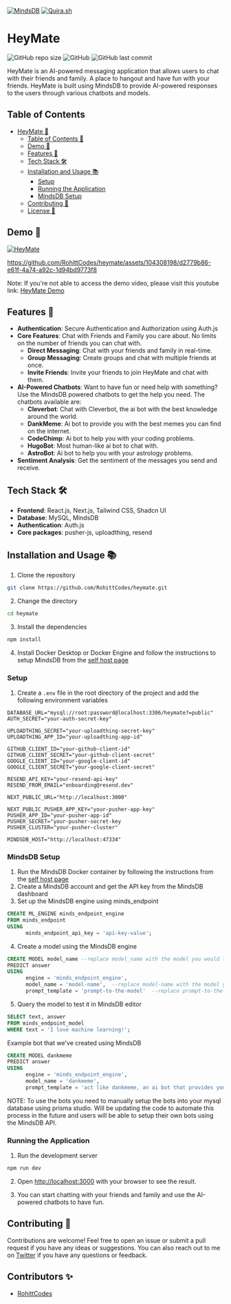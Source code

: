 [![MindsDB](https://img.shields.io/badge/MINDSDB-00A550?labelColor=16202D&style=for-the-badge&link=https://mindsdb.com/)](https://mindsdb.com/)
[![Quira.sh](https://img.shields.io/badge/Quira.sh-131633?style=for-the-badge&link=https://quira.sh/)](https://quira.sh/)

# HeyMate

![GitHub repo size](https://img.shields.io/github/repo-size/RohittCodes/heymate?style=for-the-badge) ![GitHub](https://img.shields.io/github/license/RohittCodes/heymate?style=for-the-badge) ![GitHub last commit](https://img.shields.io/github/last-commit/RohittCodes/heymate?style=for-the-badge)

HeyMate is an AI-powered messaging application that allows users to chat with their friends and family. A place to hangout and have fun with your friends. HeyMate is built using MindsDB to provide AI-powered responses to the users through various chatbots and models.

## Table of Contents

- [HeyMate 👋](#heymate)
  - [Table of Contents 📑](#table-of-contents)
  - [Demo 🚀](#demo-)
  - [Features 🎉](#features-)
  - [Tech Stack 🛠️](#tech-stack-️)
  - [Installation and Usage 📚](#installation-and-usage-)
    - [Setup](#setup)
    - [Running the Application](#running-the-application)
    - [MindsDB Setup](#mindsdb-setup)
  - [Contributing 🤝](#contributing-)
  - [License 🤖](#license-)

## Demo 🚀

[![HeyMate](https://img.shields.io/badge/HeyMate-131633?style=for-the-badge&link=https://github.com/RohittCodes/heymate/)](https://github.com/RohittCodes/heymate)

https://github.com/RohittCodes/heymate/assets/104308198/d2779b86-e61f-4a74-a92c-1d94bd9773f8

Note: If you're not able to access the demo video, please visit this youtube link: [HeyMate Demo](https://youtu.be/6rHr_L0pV2E)

## Features 🎉

- **Authentication**: Secure Authentication and Authorization using Auth.js
- **Core Features**: Chat with Friends and Family you care about. No limits on the number of friends you can chat with.
  - **Direct Messaging**: Chat with your friends and family in real-time.
  - **Group Messaging**: Create groups and chat with multiple friends at once.
  - **Invite Friends**: Invite your friends to join HeyMate and chat with them.
- **AI-Powered Chatbots**: Want to have fun or need help with something? Use the MindsDB powered chatbots to get the help you need. The chatbots available are:
  - **Cleverbot**: Chat with Cleverbot, the ai bot with the best knowledge around the world.
  - **DankMeme**: Ai bot to provide you with the best memes you can find on the internet.
  - **CodeChimp**: Ai bot to help you with your coding problems.
  - **HugoBot**: Most human-like ai bot to chat with.
  - **AstroBot**: Ai bot to help you with your astrology problems.
- **Sentiment Analysis**: Get the sentiment of the messages you send and receive.

## Tech Stack 🛠️

- **Frontend**: React.js, Next.js, Tailwind CSS, Shadcn UI
- **Database**: MySQL, MindsDB
- **Authentication**: Auth.js
- **Core packages**: pusher-js, uploadthing, resend

## Installation and Usage 📚

1. Clone the repository
```bash
git clone https://github.com/RohittCodes/heymate.git
```

2. Change the directory
```bash
cd heymate
```

3. Install the dependencies
```bash
npm install
```

4. Install Docker Desktop or Docker Engine and follow the instructions to setup MindsDB from the [self host page](https://docs.mindsdb.com/setup/self-hosted/docker)

### Setup

1. Create a `.env` file in the root directory of the project and add the following environment variables
```env
DATABASE_URL="mysql://root:password@localhost:3306/heymate?=public"
AUTH_SECRET="your-auth-secret-key"

UPLOADTHING_SECRET="your-uploadthing-secret-key"
UPLOADTHING_APP_ID="your-uploadthing-app-id"

GITHUB_CLIENT_ID="your-github-client-id"
GITHUB_CLIENT_SECRET="your-github-client-secret"
GOOGLE_CLIENT_ID="your-google-client-id"
GOOGLE_CLIENT_SECRET="your-google-client-secret"

RESEND_API_KEY="your-resend-api-key"
RESEND_FROM_EMAIL="onboarding@resend.dev"

NEXT_PUBLIC_URL="http://localhost:3000"

NEXT_PUBLIC_PUSHER_APP_KEY="your-pusher-app-key"
PUSHER_APP_ID="your-pusher-app-id"
PUSHER_SECRET="your-pusher-secret-key
PUSHER_CLUSTER="your-pusher-cluster"

MINDSDB_HOST="http://localhost:47334"
```

### MindsDB Setup

1. Run the MindsDB Docker container by following the instructions from the [self host page](https://docs.mindsdb.com/setup/self-hosted/docker)
2. Create a MindsDB account and get the API key from the MindsDB dashboard
3. Set up the MindsDB engine using minds_endpoint
```sql
CREATE ML_ENGINE minds_endpoint_engine
FROM minds_endpoint
USING
      minds_endpoint_api_key = 'api-key-value';
```
4. Create a model using the MindsDB engine
```sql
CREATE MODEL model_name --replace model_name with the model you would like to create
PREDICT answer
USING
      engine = 'minds_endpoint_engine',
      model_name = 'model-name',  --replace model-name with the model you would like to use
      prompt_template = 'prompt-to-the-model'  --replace prompt-to-the-model with the prompt_template you would like to use
```

5. Query the model to test it in MindsDB editor
```sql
SELECT text, answer
FROM minds_endpoint_model
WHERE text = 'I love machine learning!';
```

Example bot that we've created using MindsDB
```sql
CREATE MODEL dankmeme
PREDICT answer
USING
      engine = 'minds_endpoint_engine',
      model_name = 'dankmeme',
      prompt_template = 'act like dankmeme, an ai bot that provides you with the best memes you can find on the internet and provide a response to the following text: {{text}}';
```

NOTE: To use the bots you need to manually setup the bots into your mysql database using prisma studio. Will be updating the code to automate this process in the future and users will be able to setup their own bots using the MindsDB API.

### Running the Application

1. Run the development server
```bash
npm run dev
```

2. Open [http://localhost:3000](http://localhost:3000) with your browser to see the result.

3. You can start chatting with your friends and family and use the AI-powered chatbots to have fun.

## Contributing 🤝

Contributions are welcome! Feel free to open an issue or submit a pull request if you have any ideas or suggestions. You can also reach out to me on [Twitter](https://twitter.com/RohittCodes) if you have any questions or feedback.

## Contributors ✨

- [RohittCodes](https://github.com/rohittcodes)
